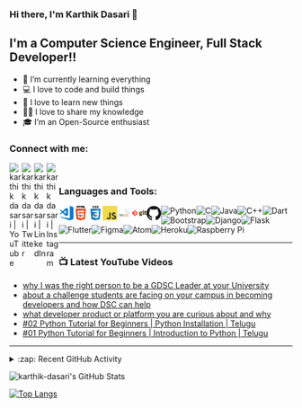 ### Hi there, I'm Karthik Dasari 👋

## I'm a Computer Science Engineer, Full Stack Developer!!

- 🌱 I’m currently learning everything 
- 💻 I love to code and build things
- 🚀 I love to learn new things
- 👨‍💻 I love to share my knowledge
- 🎓 I’m an Open-Source enthusiast

### Connect with me:

[<img align="left" alt="karthik dasari | YouTube" width="22px" src="https://cdn.jsdelivr.net/npm/simple-icons@v3/icons/youtube.svg" />][youtube]
[<img align="left" alt="karthik dasari | Twitter" width="22px" src="https://cdn.jsdelivr.net/npm/simple-icons@v3/icons/twitter.svg" />][twitter]
[<img align="left" alt="karthik dasari | LinkedIn" width="22px" src="https://cdn.jsdelivr.net/npm/simple-icons@v3/icons/linkedin.svg" />][linkedin]
[<img align="left" alt="karthik dasari | Instagram" width="22px" src="https://cdn.jsdelivr.net/npm/simple-icons@v3/icons/instagram.svg" />][instagram]

<br />

### Languages and Tools:

[<img align="left" alt="Visual Studio Code" width="26px" src="https://raw.githubusercontent.com/github/explore/80688e429a7d4ef2fca1e82350fe8e3517d3494d/topics/visual-studio-code/visual-studio-code.png" />](https://code.visualstudio.com)
[<img align="left" alt="HTML5" width="26px" src="https://raw.githubusercontent.com/github/explore/80688e429a7d4ef2fca1e82350fe8e3517d3494d/topics/html/html.png" />](https://www.w3.org/TR/html5/)
[<img align="left" alt="CSS3" width="26px" src="https://raw.githubusercontent.com/github/explore/80688e429a7d4ef2fca1e82350fe8e3517d3494d/topics/css/css.png" />](https://www.w3.org/Style/CSS/)
[<img align="left" alt="JavaScript" width="26px" src="https://raw.githubusercontent.com/github/explore/80688e429a7d4ef2fca1e82350fe8e3517d3494d/topics/javascript/javascript.png" />](https://www.w3.org/TR/html5/)
[<img align="left" alt="MySQL" width="26px" src="https://raw.githubusercontent.com/github/explore/80688e429a7d4ef2fca1e82350fe8e3517d3494d/topics/mysql/mysql.png" />](https://www.mysql.com)
[<img align="left" alt="Git" width="26px" src="https://raw.githubusercontent.com/github/explore/80688e429a7d4ef2fca1e82350fe8e3517d3494d/topics/git/git.png" />](https://git-scm.com)
[<img align="left" alt="GitHub" width="26px" src="https://raw.githubusercontent.com/github/explore/78df643247d429f6cc873026c0622819ad797942/topics/github/github.png" />](https://github.com)
[<img align="left" alt="Python"  src="https://img.shields.io/badge/python-%2314354C.svg?style=for-the-badge&logo=python&logoColor=white"/>](https://www.python.org)
[<img align="left" alt="C"  src="https://img.shields.io/badge/c-%2300599C.svg?style=for-the-badge&logo=c&logoColor=white"/>](https://www.gnu.org/software/gnu/c-manual/html_node/index.html)
[<img align="left" alt="Java"  src="https://img.shields.io/badge/java-%23E69C00.svg?style=for-the-badge&logo=java&logoColor=white"/>](https://www.oracle.com/technetwork/java/javase/downloads/index.html)
[<img align="left" alt="C++"  src="https://img.shields.io/badge/c++-%2300599C.svg?style=for-the-badge&logo=c%2B%2B&logoColor=white"/>](https://en.wikipedia.org/wiki/C%2B%2B)
[<img align="left" alt="Dart"  src="https://img.shields.io/badge/dart-%230175C2.svg?style=for-the-badge&logo=dart&logoColor=white"/>](https://www.dartlang.org)
[<img align="left" alt="Bootstrap"  src="https://img.shields.io/badge/bootstrap-%23563D7C.svg?style=for-the-badge&logo=bootstrap&logoColor=white"/>](https://getbootstrap.com)
[<img align="left" alt="Django"  src="https://img.shields.io/badge/django-%23092E20.svg?style=for-the-badge&logo=django&logoColor=white"/>](https://www.djangoproject.com)
[<img align="left" alt="Flask"  src="https://img.shields.io/badge/flask-%23000.svg?style=for-the-badge&logo=flask&logoColor=white"/>](https://flask.palletsprojects.com)
[<img align="left" alt="Flutter"  src="https://img.shields.io/badge/Flutter-%2302569B.svg?style=for-the-badge&logo=Flutter&logoColor=white" />](https://flutter.dev)
[<img align="left" alt="Figma"  src="https://img.shields.io/badge/figma-%23F24E1E.svg?style=for-the-badge&logo=figma&logoColor=white"/>](https://www.figma.com)
[<img align="left" alt="Atom"  src="https://img.shields.io/badge/Atom-%2366595C.svg?style=for-the-badge&logo=atom&logoColor=white"/>](https://atom.io)
[<img align="left" alt="Heroku"  src="https://img.shields.io/badge/heroku-%23430098.svg?style=for-the-badge&logo=heroku&logoColor=white"/>](https://www.heroku.com)
[<img align="left" alt="Raspberry Pi"  src="https://img.shields.io/badge/-RaspberryPi-C51A4A?style=for-the-badge&logo=Raspberry-Pi" />](https://www.raspberrypi.org)

<br />
<br />
<br />

---

### 📺 Latest YouTube Videos

<!-- YOUTUBE:START -->
- [why I was the right person to be a GDSC Leader at your University](https://www.youtube.com/watch?v=iJu39auSdEE)
- [about a challenge students are facing on your campus in becoming developers and how DSC can help](https://www.youtube.com/watch?v=85hR182X4wc)
- [what developer product or platform you are curious about and why](https://www.youtube.com/watch?v=urZdCRmOMx0)
- [#02 Python Tutorial for Beginners | Python Installation | Telugu](https://www.youtube.com/watch?v=OCdnIwLAJOU)
- [#01 Python Tutorial for Beginners | Introduction to Python | Telugu](https://www.youtube.com/watch?v=MyqeQ52v598)
<!-- YOUTUBE:END -->


---

<details>
  <summary>:zap: Recent GitHub Activity</summary>
  
<!--START_SECTION:activity-->
1. 🎉 Merged PR [#1](https://github.com/karthik-dasari/Aadhivas-website/pull/1) in [karthik-dasari/Aadhivas-website](https://github.com/karthik-dasari/Aadhivas-website)
2. 💪 Opened PR [#1](https://github.com/karthik-dasari/Aadhivas-website/pull/1) in [karthik-dasari/Aadhivas-website](https://github.com/karthik-dasari/Aadhivas-website)
<!--END_SECTION:activity-->

</details>


![karthik-dasari's GitHub Stats](https://github-readme-stats.vercel.app/api?username=karthik-dasari&show_icons=true&hide_border=true&theme=radical)


[![Top Langs](https://github-readme-stats.vercel.app/api/top-langs/?username=karthik-dasari)](https://github.com/anuraghazra/github-readme-stats)


[twitter]: https://twitter.com/KARTHIKDASARI26
[youtube]: https://youtube.com/channel/UC97iREC90-ocbFgJK5O1faA
[instagram]: https://instagram.com/its_karthik_dasari
[linkedin]: https://www.linkedin.com/in/karthik-dasari-826852196/